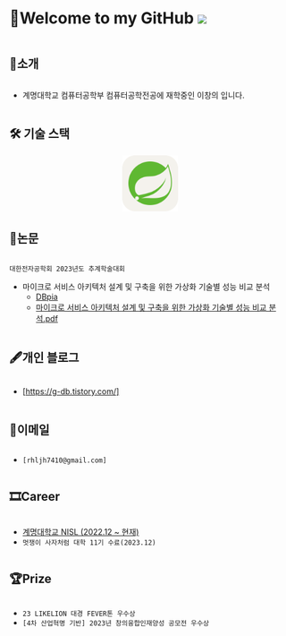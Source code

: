 # 👋Welcome to my GitHub ![](https://komarev.com/ghpvc/?username=changuii&label=Profile%20views&color=af4bf1&style=flat) 

<h2 style="display: inline-block; vertical-align: middle;">📌소개</h2>

- 계명대학교 컴퓨터공학부 컴퓨터공학전공에 재학중인 이창의 입니다.
  
<h2 style="display: inline-block; vertical-align: middle;">🛠 기술 스택</h2>

<div align=center>
<!-- 

<img src="./assets/Java-Light.svg" alt="" height=100px>

<img src="./assets/AWS-Light.svg" alt="" height=100px>
<img src="./assets/Docker.svg" alt="" height=100px>
<img src="./assets/MySQL-Light.svg" alt="" height=100px> 
<img src="./assets/Gradle-Light.svg" alt="" height=100px>
<img src="./assets/Hibernate-Light.svg" alt="" height=100px>
-->

<img src="./assets/Spring-Light.svg" alt="" height=100px>




</div>


<h2 style="display: inline-block; vertical-align: middle;">📜논문</h2>

`대한전자공학회 2023년도 추계학술대회`
- 마이크로 서비스 아키텍처 설계 및 구축을 위한 가상화 기술별 성능 비교 분석
  - [DBpia](https://www.dbpia.co.kr/journal/articleDetail?nodeId=NODE11701299)
  - [마이크로 서비스 아키텍처 설계 및 구축을 위한 가상화 기술별 성능 비교 분석.pdf](https://github.com/changuii/changuii/files/13615849/default.pdf)

  
<h2 style="display: inline-block; vertical-align: middle;">🖋개인 블로그</h2>

- [https://g-db.tistory.com/]

<h2 style="display: inline-block; vertical-align: middle;">📧이메일</h2>

- `[rhljh7410@gmail.com]`

<h2 style="display: inline-block; vertical-align: middle;">🎞Career </h2>

- [계명대학교 NISL (2022.12 ~ 현재)](http://nisl.kmu.ac.kr/members.html)
- `멋쟁이 사자처럼 대학 11기 수료(2023.12)`

<h2 style="display: inline-block; vertical-align: middle;">🏆Prize </h2>

- `23 LIKELION 대경 FEVER톤 우수상`
- `[4차 산업혁명 기반] 2023년 창의융합인재양성 공모전 우수상`
